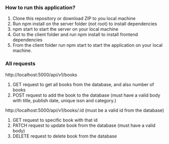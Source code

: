 ### How to run this application?

1. Clone this repository or download ZIP to you local machine
2. Run npm install on the server folder (not root) to install dependencies
3. npm start to start the server on your local machine
4. Got to the client folder and run npm install to install frontend dependencies
5. From the client folder run npm start to start the application on your local machine.

### All requests

http://localhost:5000/api/v1/books

1. GET request to get all books from the database, and also number of books
2. POST request to add the book to the database (must have a valid body with title, publish date, unique issn and category.)

http://localhost:5000/api/v1/books/:id (must be a valid id from the database)

1. GET request to specific book with that id
2. PATCH request to update book from the database (must have a valid body)
3. DELETE request to delete book from the database

